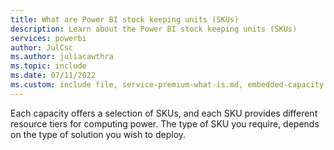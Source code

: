 ```yaml
---
title: What are Power BI stock keeping units (SKUs)
description: Learn about the Power BI stock keeping units (SKUs)
services: powerbi
author: JulCsc
ms.author: juliacawthra
ms.topic: include
ms.date: 07/11/2022
ms.custom: include file, service-premium-what-is.md, embedded-capacity.md
---
```


Each capacity offers a selection of SKUs, and each SKU provides different resource tiers for computing power. The type of SKU you require, depends on the type of solution you wish to deploy.
